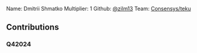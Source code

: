 Name: Dmitrii Shmatko
Multiplier: 1
Github: [@zilm13](https://github.com/zilm13)
Team: [Consensys/teku](https://github.com/Consensys/teku/pulls?q=author%3Azilm13)

## Contributions
### Q42024
